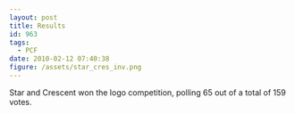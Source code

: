 ```yaml
---
layout: post
title: Results
id: 963
tags:
  - PCF
date: 2010-02-12 07:40:38
figure: /assets/star_cres_inv.png
---
```


Star and Crescent won the logo competition, polling 65 out of a total of 159 votes.
